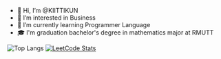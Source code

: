 - 👋 Hi, I’m @KIITTIKUN
- 👀 I’m interested in Business
- 🌱 I’m currently learning Programmer Language
- 🎓 I'm graduation bachelor's degree in mathematics major at RMUTT

![Top Langs](https://github-readme-stats.vercel.app/api/top-langs/?username=KIITTIKUN&layout=donut-vertical)
<a href="https://github.com/KIITTIKUN/leetcode-solved-problems">![LeetCode Stats](https://leetcard.jacoblin.cool/KIITTIKUN?theme=unicorn&font=Libre%20Baskerville&ext=activity)</a>
<!---
KIITTIKUN/KIITTIKUN is a ✨ special ✨ repository because its `README.md` (this file) appears on your GitHub profile.
You can click the Preview link to take a look at your changes.
--->
